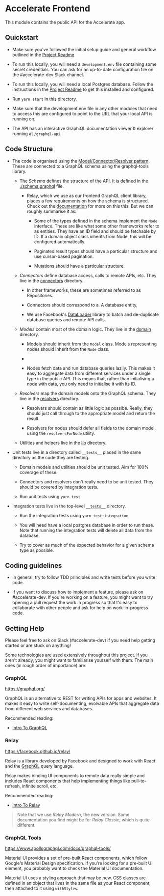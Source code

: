 # Accelerate Frontend

This module contains the public API for the Accelerate app.

## Quickstart

* Make sure you've followed the initial setup guide and general workflow outlined in the [Project Readme](../../readme.md)

* To run this locally, you will need a `development.env` file containing some secret credentials. You can ask for an up-to-date configuration file on the #accelerate-dev Slack channel.

* To run this locally, you will need a local Postgres database. Follow the instructions in the [Project Readme](../../readme.md) to get this installed and configured.

* Run `yarn start` in this directory.

* Make sure that the development.env file in any other modules that need to access this are configured to point to the URL that your local API is running on.

* The API has an interactive GraphiQL documentation viewer & explorer running at `/graphql-api`.

## Code Structure

* The code is organised using the [Model/Connector/Resolver pattern](https://www.apollographql.com/docs/graphql-tools/resolvers.html). These are connected to a GraphQL schema using the graphql-tools library.

  * The *Schema* defines the structure of the API. It is defined in the [./schema.graphql](./schema.graphql) file.

    * Relay, which we use as our frontend GraphQL client library, places a few requirements on how the schema is structured. Check out the [documentation](https://facebook.github.io/relay/docs/en/graphql-server-specification.html) for more on this this. But we can roughly summarise it as:

      * Some of the types defined in the schema implement the `Node` interface. These are like what some other frameworks refer to as entities. They have an ID field and should be fetchable by ID. If a domain object class inherits from Node, this will be configured automatically.

      * Paginated result types should have a particular structure and use cursor-based pagination.

      * Mutations should have a particular structure.

  * *Connectors* define database access, calls to remote APIs, etc. They live in the [connectors](./src/connectors) directory.

    * In other frameworks, these are sometimes referred to as Repositories.

    * Connectors should correspond to a. A database entity, 

    * We use Facebook's [DataLoader](https://github.com/facebook/dataloader) library to batch and de-duplicate database queries and remote API calls.

  * *Models* contain most of the domain logic. They live in the [domain](./src/domain) directory.

    * Models should inherit from the `Model` class. Models representing nodes should inherit from the `Node` class.

    * 

    * Nodes fetch data and run database queries lazily. This makes it easy to aggregate data from different services under a single type in the public API. This means that, rather than initialising a node with data, you only need to initialise it with its ID.

  * *Resolvers* map the domain models onto the GraphQL schema. They live in the [resolvers](./src/resolvers) directory.

    * Resolvers should contain as little logic as possibe. Really, they should just call through to the appropriate model and return the result.

    * Resolvers for nodes should defer all fields to the domain model, using the `resolversForNode` utility.

  * Utilities and helpers live in the [lib](./src/lib) directory.

* Unit tests live in a directory called `__tests__` placed in the same directory as the code they are testing.

  * Domain models and utilities should be unit tested. Aim for 100% coverage of these.

  * Connectors and resolvers don't really need to be unit tested. They should be covered by integration tests.

  * Run unit tests using `yarn test`

* Integration tests live in the top-level [`__tests__`](./__tests__) directory.

  * Run the integration tests using `yarn test:integration`

  * You will need have a local postgres database in order to run these. Note that running the integration tests will delete all data from the database.

  * Try to cover as much of the expected behavior for a given schema type as possible. 

## Coding guidelines

* In general, try to follow TDD principles and write tests before you write code.

* If you want to discuss how to implement a feature, please ask on #accelerate-dev. If you're working on a feature, you might want to try opening a pull request the work in progress so that t's easy to collaborate with other people and ask for help on work-in-progress code.

## Getting Help

Please feel free to ask on Slack (#accelerate-dev) if you need help getting started or are stuck on anything!

Some technologies are used extensively throughout this project. If you aren't already, you might want to familiarise yourself with them. The main ones (in rough order of importance) are:

### GraphQL

https://graphql.org/

GraphQL is an alternative to REST for writing APIs for apps and websites. It makes it easy to write self-documenting, evolvable APIs that aggregate data from different web services and databases.

Recommended reading:

* [Intro To GraphQL](http://graphql.org/learn/)

### Relay

https://facebook.github.io/relay/

Relay is a library developed by Facebook and designed to work with React and the [GraphQL](http://graphql.org/) query language.

Relay makes binding UI components to remote data really simple and includes React components that help implementing things like pull-to-refresh, infinite scroll, etc.

Recommended reading:

* [Intro To Relay](https://facebook.github.io/relay/docs/en/introduction-to-relay.html)

> Note that we use *Relay Modern*, the new version. Some documentation you find might be for *Relay Classic*, which is quite different.

### GraphQL Tools

https://www.apollographql.com/docs/graphql-tools/

Material UI provides a set of pre-built React components, which follow Google's Material Design specification. If you're looking for a pre-built UI element, you probably want to check the Material UI documentation.

Material UI uses a styling approach that may be new. CSS classes are defined in an object that lives in the same file as your React component, then attached to it using `withStyles`.
